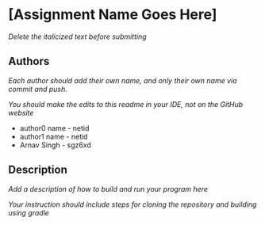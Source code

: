 # [Assignment Name Goes Here] 

*Delete the italicized text before submitting*

## Authors

*Each author should add their own name, and *only* their own name via commit and push.*

*You should make the edits to this readme in your IDE, not on the GitHub website*

* author0 name - netid
* author1 name - netid
*  Arnav Singh - sgz6xd

## Description

*Add a description of how to build and run your program here*

*Your instruction should include steps for cloning the repository and building using gradle*

